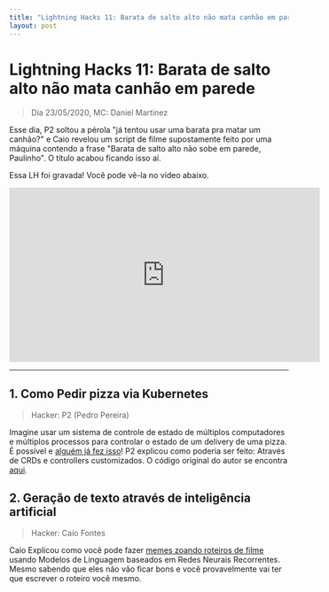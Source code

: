 ```yaml
---
title: "Lightning Hacks 11: Barata de salto alto não mata canhão em parede"
layout: post
---
```


# Lightning Hacks 11: Barata de salto alto não mata canhão em parede
> Dia 23/05/2020, MC: Daniel Martinez

Esse dia, P2 soltou a pérola "já tentou usar uma barata pra matar um canhão?" e Caio revelou um script de filme supostamente feito por uma máquina contendo a frase
"Barata de salto alto não sobe em parede, Paulinho". O título acabou ficando isso aí.

Essa LH foi gravada! Você pode vê-la no vídeo abaixo.

<iframe width="560" height="315" src="https://www.youtube.com/embed/CMNAlp-6bP8" frameborder="0" allow="accelerometer; autoplay; encrypted-media; gyroscope; picture-in-picture" allowfullscreen></iframe>

<hr>

## 1. Como Pedir pizza via Kubernetes
> Hacker: P2 (Pedro Pereira)

Imagine usar um sistema de controle de estado de múltiplos computadores e múltiplos processos para controlar o estado de um delivery
de uma pizza. É possível e [alguém já fez isso](https://twitter.com/ndrewrudoi/status/1153056577508782082)! P2 explicou como poderia ser
feito: Através de CRDs e controllers customizados. O código original do autor se encontra [aqui](https://github.com/rudoi/cruster-api).

## 2. Geração de texto através de inteligência artificial
> Hacker: Caio Fontes

Caio Explicou como você pode fazer [memes zoando roteiros de filme](https://knowyourmeme.com/memes/i-forced-a-bot) 
usando Modelos de Linguagem baseados em Redes Neurais Recorrentes.  
Mesmo sabendo que eles não vão ficar bons e você provavelmente vai ter que escrever o roteiro você mesmo.
